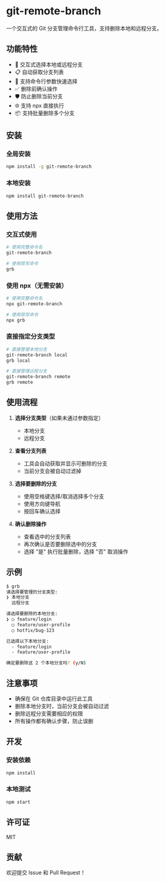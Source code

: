 # git-remote-branch

一个交互式的 Git 分支管理命令行工具，支持删除本地和远程分支。

## 功能特性

- 🔄 交互式选择本地或远程分支
- 📋 自动获取分支列表
- 🎯 支持命令行参数快速选择
- ✅ 删除前确认操作
- 🛡️ 防止删除当前分支
- 🌐 支持 npx 直接执行
- 📦 支持批量删除多个分支

## 安装

### 全局安装

```bash
npm install -g git-remote-branch
```

### 本地安装

```bash
npm install git-remote-branch
```

## 使用方法

### 交互式使用

```bash
# 使用完整命令名
git-remote-branch

# 使用简写命令
grb
```

### 使用 npx（无需安装）

```bash
# 使用完整命令名
npx git-remote-branch

# 使用简写命令
npx grb
```

### 直接指定分支类型

```bash
# 直接管理本地分支
git-remote-branch local
grb local

# 直接管理远程分支
git-remote-branch remote
grb remote
```

## 使用流程

1. **选择分支类型**（如果未通过参数指定）

   - 本地分支
   - 远程分支

2. **查看分支列表**

   - 工具会自动获取并显示可删除的分支
   - 当前分支会被自动过滤掉

3. **选择要删除的分支**

   - 使用空格键选择/取消选择多个分支
   - 使用方向键导航
   - 按回车确认选择

4. **确认删除操作**
   - 查看选中的分支列表
   - 再次确认是否要删除选中的分支
   - 选择 "是" 执行批量删除，选择 "否" 取消操作

## 示例

```bash
$ grb
请选择要管理的分支类型:
❯ 本地分支
  远程分支

请选择要删除的本地分支:
❯ ◯ feature/login
  ◯ feature/user-profile
  ◯ hotfix/bug-123

已选择以下本地分支:
  - feature/login
  - feature/user-profile

确定要删除这 2 个本地分支吗? (y/N)
```

## 注意事项

- 确保在 Git 仓库目录中运行此工具
- 删除本地分支时，当前分支会被自动过滤
- 删除远程分支需要相应的权限
- 所有操作都有确认步骤，防止误删

## 开发

### 安装依赖

```bash
npm install
```

### 本地测试

```bash
npm start
```

## 许可证

MIT

## 贡献

欢迎提交 Issue 和 Pull Request！
